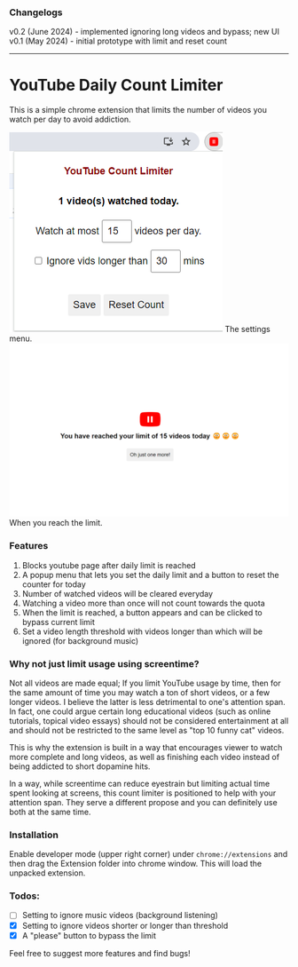 ### Changelogs
v0.2 (June 2024) - implemented ignoring long videos and bypass; new UI
v0.1 (May 2024) - initial prototype with limit and reset count
<hr>

# YouTube Daily Count Limiter

This is a simple chrome extension that limits the number of videos you watch per day to avoid addiction.

![screenshot](Screenshots/screenshot1.png) 
The settings menu.
![screenshot2](Screenshots/screenshot2.png)
When you reach the limit.

### Features
1. Blocks youtube page after daily limit is reached
2. A popup menu that lets you set the daily limit and a button to reset the counter for today
3. Number of watched videos will be cleared everyday
4. Watching a video more than once will not count towards the quota
5. When the limit is reached, a button appears and can be clicked to bypass current limit
6. Set a video length threshold with videos longer than which will be ignored (for background music) 

### Why not just limit usage using screentime?
Not all videos are made equal; If you limit YouTube usage by time, then for the same amount of time you may watch a ton of short videos, or a few longer videos. I believe the latter is less detrimental to one's attention span. In fact, one could argue certain long educational videos (such as online tutorials, topical video essays) should not be considered entertainment at all and should not be restricted to the same level as "top 10 funny cat" videos.

This is why the extension is built in a way that encourages viewer to watch more complete and long videos, as well as finishing each video instead of being addicted to short dopamine hits.

In a way, while screentime can reduce eyestrain but limiting actual time spent looking at screens, this count limiter is positioned to help with your attention span. They serve a different propose and you can definitely use both at the same time.

### Installation
Enable developer mode (upper right corner) under `chrome://extensions` and then drag the Extension folder into chrome window. This will load the unpacked extension.

### Todos:
- [ ] Setting to ignore music videos (background listening)
- [x] Setting to ignore videos shorter or longer than threshold
- [x] A "please" button to bypass the limit

Feel free to suggest more features and find bugs!